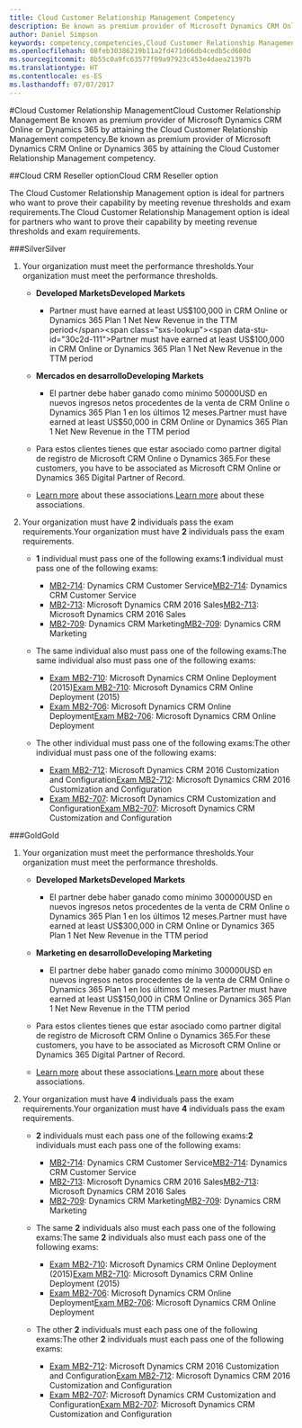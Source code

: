 ```yaml
---
title: Cloud Customer Relationship Management Competency
description: Be known as premium provider of Microsoft Dynamics CRM Online or Dynamics 365 by attaining the Cloud Customer Relationship Management competency.
author: Daniel Simpson
keywords: competency,competencies,Cloud Customer Relationship Management
ms.openlocfilehash: 08feb30386219b11a2fd471d66db4cedb5cd680d
ms.sourcegitcommit: 8b55c0a9fc63577f09a97923c453e4daea21397b
ms.translationtype: HT
ms.contentlocale: es-ES
ms.lasthandoff: 07/07/2017
---
```

#<a name="cloud-customer-relationship-management"></a><span data-ttu-id="30c2d-104">Cloud Customer Relationship Management</span><span class="sxs-lookup"><span data-stu-id="30c2d-104">Cloud Customer Relationship Management</span></span>
<span data-ttu-id="30c2d-105">Be known as premium provider of Microsoft Dynamics CRM Online or Dynamics 365 by attaining the Cloud Customer Relationship Management competency.</span><span class="sxs-lookup"><span data-stu-id="30c2d-105">Be known as premium provider of Microsoft Dynamics CRM Online or Dynamics 365 by attaining the Cloud Customer Relationship Management competency.</span></span>

##<a name="cloud-crm-reseller-option"></a><span data-ttu-id="30c2d-106">Cloud CRM Reseller option</span><span class="sxs-lookup"><span data-stu-id="30c2d-106">Cloud CRM Reseller option</span></span>

<span data-ttu-id="30c2d-107">The Cloud Customer Relationship Management option is ideal for partners who want to prove their capability by meeting revenue thresholds and exam requirements.</span><span class="sxs-lookup"><span data-stu-id="30c2d-107">The Cloud Customer Relationship Management option is ideal for partners who want to prove their capability by meeting revenue thresholds and exam requirements.</span></span> 

###<a name="silver"></a><span data-ttu-id="30c2d-108">Silver</span><span class="sxs-lookup"><span data-stu-id="30c2d-108">Silver</span></span>

1. <span data-ttu-id="30c2d-109">Your organization must meet the performance thresholds.</span><span class="sxs-lookup"><span data-stu-id="30c2d-109">Your organization must meet the performance thresholds.</span></span>

    - **<span data-ttu-id="30c2d-110">Developed Markets</span><span class="sxs-lookup"><span data-stu-id="30c2d-110">Developed Markets</span></span>**
        - <span data-ttu-id="30c2d-111">Partner must have earned at least US$100,000 in CRM Online or Dynamics 365 Plan 1 Net New Revenue in the TTM period</span><span class="sxs-lookup"><span data-stu-id="30c2d-111">Partner must have earned at least US$100,000 in CRM Online or Dynamics 365 Plan 1 Net New Revenue in the TTM period</span></span>

    - **<span data-ttu-id="30c2d-112">Mercados en desarrollo</span><span class="sxs-lookup"><span data-stu-id="30c2d-112">Developing Markets</span></span>**
        - <span data-ttu-id="30c2d-113">El partner debe haber ganado como mínimo 50000USD en nuevos ingresos netos procedentes de la venta de CRM Online o Dynamics 365 Plan 1 en los últimos 12 meses.</span><span class="sxs-lookup"><span data-stu-id="30c2d-113">Partner must have earned at least US$50,000 in CRM Online or Dynamics 365 Plan 1 Net New Revenue in the TTM period</span></span>

    - <span data-ttu-id="30c2d-114">Para estos clientes tienes que estar asociado como partner digital de registro de Microsoft CRM Online o Dynamics 365.</span><span class="sxs-lookup"><span data-stu-id="30c2d-114">For these customers, you have to be associated as Microsoft CRM Online or Dynamics 365 Digital Partner of Record.</span></span>
    - <span data-ttu-id="30c2d-115">[Learn more](https://partner.microsoft.com/en-us/membership/digital-partner-of-record) about these associations.</span><span class="sxs-lookup"><span data-stu-id="30c2d-115">[Learn more](https://partner.microsoft.com/en-us/membership/digital-partner-of-record) about these associations.</span></span>  
  
2. <span data-ttu-id="30c2d-116">Your organization must have **2** individuals pass the exam requirements.</span><span class="sxs-lookup"><span data-stu-id="30c2d-116">Your organization must have **2** individuals pass the exam requirements.</span></span>

    - <span data-ttu-id="30c2d-117">**1** individual must pass one of the following exams:</span><span class="sxs-lookup"><span data-stu-id="30c2d-117">**1** individual must pass one of the following exams:</span></span>
        - <span data-ttu-id="30c2d-118">[MB2-714](https://www.microsoft.com/en-us/learning/exam-mb2-714.aspx): Dynamics CRM Customer Service</span><span class="sxs-lookup"><span data-stu-id="30c2d-118">[MB2-714](https://www.microsoft.com/en-us/learning/exam-mb2-714.aspx): Dynamics CRM Customer Service</span></span>
        - <span data-ttu-id="30c2d-119">[MB2-713](https://www.microsoft.com/en-us/learning/exam-mb2-713.aspx): Microsoft Dynamics CRM 2016 Sales</span><span class="sxs-lookup"><span data-stu-id="30c2d-119">[MB2-713](https://www.microsoft.com/en-us/learning/exam-mb2-713.aspx): Microsoft Dynamics CRM 2016 Sales</span></span>
        - <span data-ttu-id="30c2d-120">[MB2-709](https://www.microsoft.com/en-us/learning/exam-mb2-709.aspx): Dynamics CRM Marketing</span><span class="sxs-lookup"><span data-stu-id="30c2d-120">[MB2-709](https://www.microsoft.com/en-us/learning/exam-mb2-709.aspx): Dynamics CRM Marketing</span></span> 

    - <span data-ttu-id="30c2d-121">The same individual also must pass one of the following exams:</span><span class="sxs-lookup"><span data-stu-id="30c2d-121">The same individual also must pass one of the following exams:</span></span>
        - <span data-ttu-id="30c2d-122">[Exam MB2-710](https://www.microsoft.com/en-us/learning/exam-mb2-710.aspx): Microsoft Dynamics CRM Online Deployment (2015)</span><span class="sxs-lookup"><span data-stu-id="30c2d-122">[Exam MB2-710](https://www.microsoft.com/en-us/learning/exam-mb2-710.aspx): Microsoft Dynamics CRM Online Deployment (2015)</span></span>
        - <span data-ttu-id="30c2d-123">[Exam MB2-706](https://www.microsoft.com/en-us/learning/exam-mb2-706.aspx): Microsoft Dynamics CRM Online Deployment</span><span class="sxs-lookup"><span data-stu-id="30c2d-123">[Exam MB2-706](https://www.microsoft.com/en-us/learning/exam-mb2-706.aspx): Microsoft Dynamics CRM Online Deployment</span></span>
        
    - <span data-ttu-id="30c2d-124">The other individual must pass one of the following exams:</span><span class="sxs-lookup"><span data-stu-id="30c2d-124">The other individual must pass one of the following exams:</span></span>
        - <span data-ttu-id="30c2d-125">[Exam MB2-712](https://www.microsoft.com/en-us/learning/exam-mb2-712.aspx): Microsoft Dynamics CRM 2016 Customization and Configuration</span><span class="sxs-lookup"><span data-stu-id="30c2d-125">[Exam MB2-712](https://www.microsoft.com/en-us/learning/exam-mb2-712.aspx): Microsoft Dynamics CRM 2016 Customization and Configuration</span></span>
        - <span data-ttu-id="30c2d-126">[Exam MB2-707](https://www.microsoft.com/en-us/learning/exam-mb2-707.aspx): Microsoft Dynamics CRM Customization and Configuration</span><span class="sxs-lookup"><span data-stu-id="30c2d-126">[Exam MB2-707](https://www.microsoft.com/en-us/learning/exam-mb2-707.aspx): Microsoft Dynamics CRM Customization and Configuration</span></span>


###<a name="gold"></a><span data-ttu-id="30c2d-127">Gold</span><span class="sxs-lookup"><span data-stu-id="30c2d-127">Gold</span></span>

1. <span data-ttu-id="30c2d-128">Your organization must meet the performance thresholds.</span><span class="sxs-lookup"><span data-stu-id="30c2d-128">Your organization must meet the performance thresholds.</span></span>

    - **<span data-ttu-id="30c2d-129">Developed Markets</span><span class="sxs-lookup"><span data-stu-id="30c2d-129">Developed Markets</span></span>**
    
        - <span data-ttu-id="30c2d-130">El partner debe haber ganado como mínimo 300000USD en nuevos ingresos netos procedentes de la venta de CRM Online o Dynamics 365 Plan 1 en los últimos 12 meses.</span><span class="sxs-lookup"><span data-stu-id="30c2d-130">Partner must have earned at least US$300,000 in CRM Online or Dynamics 365 Plan 1 Net New Revenue in the TTM period</span></span>
     
    - **<span data-ttu-id="30c2d-131">Marketing en desarrollo</span><span class="sxs-lookup"><span data-stu-id="30c2d-131">Developing Marketing</span></span>**

        - <span data-ttu-id="30c2d-132">El partner debe haber ganado como mínimo 300000USD en nuevos ingresos netos procedentes de la venta de CRM Online o Dynamics 365 Plan 1 en los últimos 12 meses.</span><span class="sxs-lookup"><span data-stu-id="30c2d-132">Partner must have earned at least US$150,000 in CRM Online or Dynamics 365 Plan  1 Net New Revenue in the TTM period</span></span>

    - <span data-ttu-id="30c2d-133">Para estos clientes tienes que estar asociado como partner digital de registro de Microsoft CRM Online o Dynamics 365.</span><span class="sxs-lookup"><span data-stu-id="30c2d-133">For these customers, you have to be associated as Microsoft CRM Online or Dynamics 365 Digital Partner of Record.</span></span>
    - <span data-ttu-id="30c2d-134">[Learn more](https://partner.microsoft.com/en-us/membership/digital-partner-of-record) about these associations.</span><span class="sxs-lookup"><span data-stu-id="30c2d-134">[Learn more](https://partner.microsoft.com/en-us/membership/digital-partner-of-record) about these associations.</span></span>  


2. <span data-ttu-id="30c2d-135">Your organization must have **4** individuals pass the exam requirements.</span><span class="sxs-lookup"><span data-stu-id="30c2d-135">Your organization must have **4** individuals pass the exam requirements.</span></span>

    - <span data-ttu-id="30c2d-136">**2** individuals must each pass one of the following exams:</span><span class="sxs-lookup"><span data-stu-id="30c2d-136">**2** individuals must each pass one of the following exams:</span></span>
        - <span data-ttu-id="30c2d-137">[MB2-714](https://www.microsoft.com/en-us/learning/exam-mb2-714.aspx): Dynamics CRM Customer Service</span><span class="sxs-lookup"><span data-stu-id="30c2d-137">[MB2-714](https://www.microsoft.com/en-us/learning/exam-mb2-714.aspx): Dynamics CRM Customer Service</span></span>
        - <span data-ttu-id="30c2d-138">[MB2-713](https://www.microsoft.com/en-us/learning/exam-mb2-713.aspx): Microsoft Dynamics CRM 2016 Sales</span><span class="sxs-lookup"><span data-stu-id="30c2d-138">[MB2-713](https://www.microsoft.com/en-us/learning/exam-mb2-713.aspx): Microsoft Dynamics CRM 2016 Sales</span></span>
        - <span data-ttu-id="30c2d-139">[MB2-709](https://www.microsoft.com/en-us/learning/exam-mb2-709.aspx): Dynamics CRM Marketing</span><span class="sxs-lookup"><span data-stu-id="30c2d-139">[MB2-709](https://www.microsoft.com/en-us/learning/exam-mb2-709.aspx): Dynamics CRM Marketing</span></span> 

    - <span data-ttu-id="30c2d-140">The same **2** individuals also must each pass one of the following exams:</span><span class="sxs-lookup"><span data-stu-id="30c2d-140">The same **2** individuals also must each pass one of the following exams:</span></span>
        - <span data-ttu-id="30c2d-141">[Exam MB2-710](https://www.microsoft.com/en-us/learning/exam-mb2-710.aspx): Microsoft Dynamics CRM Online Deployment (2015)</span><span class="sxs-lookup"><span data-stu-id="30c2d-141">[Exam MB2-710](https://www.microsoft.com/en-us/learning/exam-mb2-710.aspx): Microsoft Dynamics CRM Online Deployment (2015)</span></span>
        - <span data-ttu-id="30c2d-142">[Exam MB2-706](https://www.microsoft.com/en-us/learning/exam-mb2-706.aspx): Microsoft Dynamics CRM Online Deployment</span><span class="sxs-lookup"><span data-stu-id="30c2d-142">[Exam MB2-706](https://www.microsoft.com/en-us/learning/exam-mb2-706.aspx): Microsoft Dynamics CRM Online Deployment</span></span>

    - <span data-ttu-id="30c2d-143">The other **2** individuals must each pass one of the following exams:</span><span class="sxs-lookup"><span data-stu-id="30c2d-143">The other **2** individuals must each pass one of the following exams:</span></span>
        - <span data-ttu-id="30c2d-144">[Exam MB2-712](https://www.microsoft.com/en-us/learning/exam-mb2-712.aspx): Microsoft Dynamics CRM 2016 Customization and Configuration</span><span class="sxs-lookup"><span data-stu-id="30c2d-144">[Exam MB2-712](https://www.microsoft.com/en-us/learning/exam-mb2-712.aspx): Microsoft Dynamics CRM 2016 Customization and Configuration</span></span>
        - <span data-ttu-id="30c2d-145">[Exam MB2-707](https://www.microsoft.com/en-us/learning/exam-mb2-707.aspx): Microsoft Dynamics CRM Customization and Configuration</span><span class="sxs-lookup"><span data-stu-id="30c2d-145">[Exam MB2-707](https://www.microsoft.com/en-us/learning/exam-mb2-707.aspx): Microsoft Dynamics CRM Customization and Configuration</span></span>
